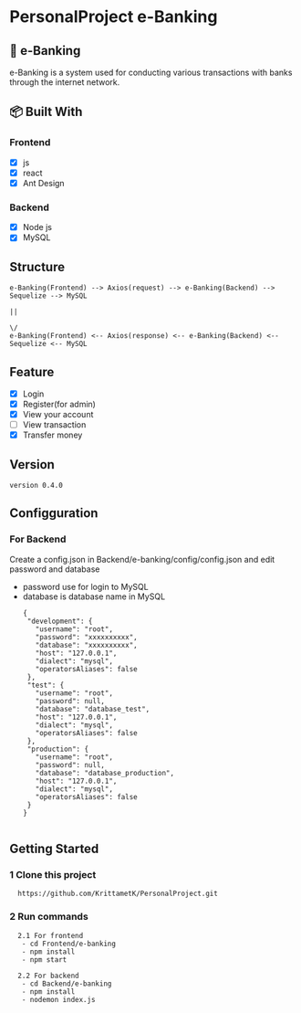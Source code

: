 # PersonalProject e-Banking
 
## 📘 e-Banking

e-Banking is a system used for conducting various transactions with banks through the internet network.

## 📦 Built With

### Frontend
  - [x] js
  - [x] react
  - [x] Ant Design

### Backend
  - [x] Node js
  - [x] MySQL

## Structure

    e-Banking(Frontend) --> Axios(request) --> e-Banking(Backend) --> Sequelize --> MySQL
                                                                                      ||
                                                                                      \/
    e-Banking(Frontend) <-- Axios(response) <-- e-Banking(Backend) <-- Sequelize <-- MySQL

## Feature

- [x] Login
- [x] Register(for admin)
- [x] View your account
- [ ] View transaction
- [x] Transfer money

## Version

    version 0.4.0
 
## Configguration
 
 ### For Backend
  Create a config.json in Backend/e-banking/config/config.json
  and edit password and database
  - password use for login to MySQL
  - database is database name in MySQL
    ```
    {
     "development": {
       "username": "root",
       "password": "xxxxxxxxxx",
       "database": "xxxxxxxxxx",
       "host": "127.0.0.1",
       "dialect": "mysql",
       "operatorsAliases": false
     },
     "test": {
       "username": "root",
       "password": null,
       "database": "database_test",
       "host": "127.0.0.1",
       "dialect": "mysql",
       "operatorsAliases": false
     },
     "production": {
       "username": "root",
       "password": null,
       "database": "database_production",
       "host": "127.0.0.1",
       "dialect": "mysql",
       "operatorsAliases": false
     }
    }
   

## Getting Started
 
 ### 1 Clone this project
      https://github.com/KrittametK/PersonalProject.git
 
 ### 2 Run commands
      2.1 For frontend
       - cd Frontend/e-banking
       - npm install
       - npm start
  
      2.2 For backend
       - cd Backend/e-banking
       - npm install
       - nodemon index.js
 

